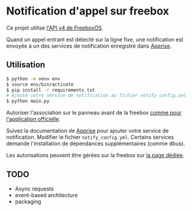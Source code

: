 Notification d'appel sur freebox
================================

Ce projet utilise [l'API v4 de FreeboxOS](https://dev.freebox.fr/sdk/os/#=).

Quand un appel entrant est détecté sur la ligne fixe, une notification est envoyée à un des services de notification enregistré dans [Apprise](https://github.com/caronc/apprise).


Utilisation
-----------

```bash
$ python -m venv env
$ source env/bin/activate
$ pip install -r requirements.txt
# Ajouté votre service de notification au fichier notify_config.yml
$ python main.py
```

Autoriser l'association sur le panneau avant de la freebox [comme pour l'application officielle](https://assistance.free.fr/articles/associer-lapplication-freebox-a-ma-freebox-premiere-utilisation-513).

Suivez la documentation de [Apprise](https://github.com/caronc/apprise) pour ajouter votre service de notification. Modifier le fichier ```notify_config.yml```. Certains services demande l'installation de dépendances supplémentaires (comme dbus).

Les autorisations peuvent être gérées sur la freebox sur [la page dédiée](http://192.168.1.254/#Fbx.os.app.settings.Accounts).

TODO
----
* Async requests
* event-based architecture
* packaging

